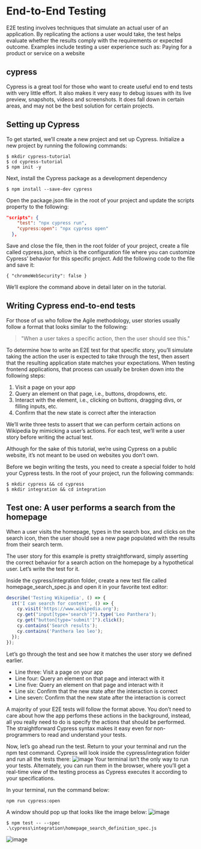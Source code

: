 # End-to-End Testing
E2E testing involves techniques that simulate an actual user of an application. By replicating the actions a user would take, the test helps evaluate whether the results comply with the requirements or expected outcome. Examples include testing a user experience such as: Paying for a product or service on a website

## cypress
  Cypress is a great tool for those who want to create useful end to end tests with very little effort. It also makes it very easy to debug issues with its live preview, snapshots, videos and screenshots. It does fall down in certain areas, and may not be the best solution for certain projects.
## Setting up Cypress
To get started, we’ll create a new project and set up Cypress. Initialize a new project by running the following commands:
```
$ mkdir cypress-tutorial
$ cd cypress-tutorial
$ npm init -y
```
Next, install the Cypress package as a development dependency
```
$ npm install --save-dev cypress
```
Open the package.json file in the root of your project and update the scripts property to the following:
```json
"scripts": {
    "test": "npx cypress run",
    "cypress:open": "npx cypress open"
  },

```
Save and close the file, then in the root folder of your project, create a file called cypress.json, which is the configuration file where you can customize Cypress’ behavior for this specific project. Add the following code to the file and save it:
```
{ "chromeWebSecurity": false }
```
We’ll explore the command above in detail later on in the tutorial.
## Writing Cypress end-to-end tests
For those of us who follow the Agile methodology, user stories usually follow a format that looks similar to the following:
>"When a user takes a specific action, then the user should see this."

To determine how to write an E2E test for that specific story, you’ll simulate taking the action the user is expected to take through the test, then assert that the resulting application state matches your expectations. When testing frontend applications, that process can usually be broken down into the following steps:

1. Visit a page on your app
2. Query an element on that page, i.e., buttons, dropdowns, etc.
3. Interact with the element, i.e., clicking on buttons, dragging divs, or filling inputs, etc.
4. Confirm that the new state is correct after the interaction

We’ll write three tests to assert that we can perform certain actions on Wikipedia by mimicking a user’s actions. For each test, we’ll write a user story before writing the actual test.

Although for the sake of this tutorial, we’re using Cypress on a public website, it’s not meant to be used on websites you don’t own.

Before we begin writing the tests, you need to create a special folder to hold your Cypress tests. In the root of your project, run the following commands:

```
$ mkdir cypress && cd cypress
$ mkdir integration && cd integration
```
## Test one: A user performs a search from the homepage

When a user visits the homepage, types in the search box, and clicks on the search icon, then the user should see a new page populated with the results from their search term.

The user story for this example is pretty straightforward, simply asserting the correct behavior for a search action on the homepage by a hypothetical user. Let’s write the test for it.

Inside the cypress/integration folder, create a new test file called homepage_search_spec.js and open it in your favorite text editor:

```js
describe('Testing Wikipedia', () => {
  it('I can search for content', () => {
    cy.visit('https://www.wikipedia.org');
    cy.get("input[type='search']").type('Leo Panthera');
    cy.get("button[type='submit']").click();
    cy.contains('Search results');
    cy.contains('Panthera leo leo');
  });
});
```
Let’s go through the test and see how it matches the user story we defined earlier.

- Line three: Visit a page on your app
- Line four: Query an element on that page and interact with it
- Line five: Query an element on that page and interact with it
- Line six: Confirm that the new state after the interaction is correct
- Line seven: Confirm that the new state after the interaction is correct

A majority of your E2E tests will follow the format above. You don’t need to care about how the app perfoms these actions in the background, instead, all you really need to do is specify the actions that should be performed. The straightforward Cypress syntax makes it easy even for non-programmers to read and understand your tests.

Now, let’s go ahead run the test. Return to your your terminal and run the npm test command. Cypress will look inside the cypress/integration folder and run all the tests there:
![image](https://user-images.githubusercontent.com/90671869/171810185-44513604-145d-4e80-a589-669dbd002dcf.png)
Your terminal isn’t the only way to run your tests. Alternately, you can run them in the browser, where you’ll get a real-time view of the testing process as Cypress executes it according to your specifications.

In your terminal, run the command below:
```
npm run cypress:open
```
A window should pop up that looks like the image below:
![image](https://user-images.githubusercontent.com/90671869/171810520-6065e733-c92b-4383-b52d-d41d30fb0897.png)


```
$ npm test -- --spec .\cypress\integration\homepage_search_definition_spec.js
```

![image](https://user-images.githubusercontent.com/90671869/171810777-7baecf3c-23c5-48e1-b05a-37409953a2ee.png)

